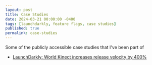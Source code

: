 ```yaml
---
layout: post
title: Case Studies
date: 2024-03-21 00:00:00 -0400
tags: [launchdarkly, feature flags, case studies]
published: true
permalink: case-studies
---
```


Some of the publicly accessible case studies that I've been part of

- [LaunchDarkly: World Kinect increases release velocity by 400%](https://launchdarkly.com/case-studies/world-kinect/)
